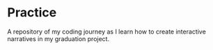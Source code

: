 # Practice
A repository of my coding journey as I learn how to create interactive narratives in my graduation project.
